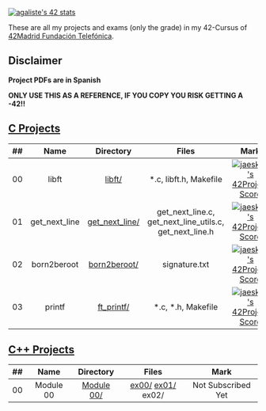 [![agaliste's 42 stats](https://badge42.herokuapp.com/api/stats/agaliste?privacyName=true&)]()

These are all my projects and exams (only the grade) in my 42-Cursus of [42Madrid Fundación Telefónica](https://www.42madrid.com/).

## Disclaimer
**Project PDFs are in Spanish**

**ONLY USE THIS AS A REFERENCE, IF YOU COPY YOU RISK GETTING A -42!!**

## [C Projects](https://github.com/somedevv/42-Cursus/tree/master/C)

|  ##  |			Name				|	Directory	| Files | Mark |
|:----:|:-----------------------------------:|:------------------:|:--------------:|:--------------:|
|  00  |libft								|	[libft/](https://github.com/somedevv/42-Cursus/tree/master/C/libft)		| *.c, libft.h, Makefile | [![jaeskim's 42Project Score](https://badge42.herokuapp.com/api/project/agaliste/Libft)](https://github.com/JaeSeoKim/badge42) |
|  01  |get_next_line								|	[get_next_line/](https://github.com/somedevv/42-Cursus/tree/master/C/get_next_line)		| get_next_line.c, get_next_line_utils.c, get_next_line.h | [![jaeskim's 42Project Score](https://badge42.herokuapp.com/api/project/agaliste/get_next_line)](https://github.com/JaeSeoKim/badge42) |
|  02  |born2beroot								|	[born2beroot/](https://github.com/somedevv/42-Cursus/tree/master/born2beroot/)		| signature.txt | [![jaeskim's 42Project Score](https://badge42.herokuapp.com/api/project/agaliste/Born2beroot)](https://github.com/JaeSeoKim/badge42) |
|  03  |printf								|	[ft_printf/](https://github.com/somedevv/42-Cursus/tree/master/C/ft_printf)		| *.c, *.h, Makefile | [![jaeskim's 42Project Score](https://badge42.herokuapp.com/api/project/agaliste/ft_printf)](https://github.com/JaeSeoKim/badge42) |

## [C++ Projects](https://github.com/somedevv/42-Cursus/tree/master/C++)

|  ##  |			Name				|	Directory	| Files | Mark |
|:----:|:-----------------------------------:|:------------------:|:--------------:|:--------------:|
|  00  |Module 00								|	[Module 00/](https://github.com/somedevv/42-Cursus/tree/master/C%2B%2B/Module_00)		| [ex00/](https://github.com/somedevv/42-Cursus/tree/master/C%2B%2B/Module_00/ex00) [ex01/](https://github.com/somedevv/42-Cursus/tree/master/C%2B%2B/Module_00/ex01) ex02/ | Not Subscribed Yet |
